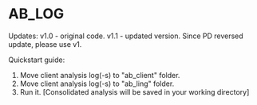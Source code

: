 # AB_LOG

Updates:
v1.0 - original code.
v1.1 - updated version. Since PD reversed update, please use v1.




Quickstart guide:
1. Move client analysis log(-s) to "ab_client" folder.
2. Move client analysis log(-s) to "ab_ling" folder.
3. Run it.
[Consolidated analysis will be saved in your working directory]




